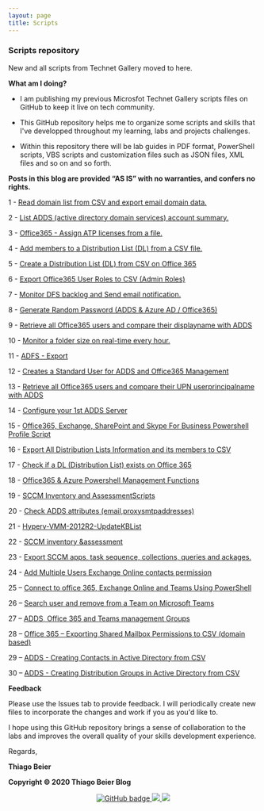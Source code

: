 ```yaml
---
layout: page
title: Scripts
---
```


### Scripts repository

New and all scripts from Technet Gallery moved to here.

**What am I doing?**

-   I am publishing my previous Microsfot Technet Gallery scripts files on
    GitHub to keep it live on tech community.

-   This GitHub repository helps me to organize some scripts and skills that
    I've developped throughout my learning, labs and projects challenges.

-   Within this repository there will be lab guides in PDF format, PowerShell
    scripts, VBS scripts and customization files such as JSON files, XML files
    and so on and so forth.

**Posts in this blog are provided “AS IS” with no warranties, and confers no
rights.**

1 - [Read domain list from CSV and export email domain data.](https://github.com/thiagobeier/scripts/tree/master/1)

2 - [List ADDS (active directory domain services) account summary.](https://github.com/thiagobeier/scripts/tree/master/2)

3 - [Office365 - Assign ATP licenses from a file.](https://github.com/thiagobeier/scripts/tree/master/3)

4 - [Add members to a Distribution List (DL) from a CSV file.](https://github.com/thiagobeier/scripts/tree/master/4)

5 - [Create a Distribution List (DL) from CSV on Office 365](https://github.com/thiagobeier/scripts/tree/master/5)

6 - [Export Office365 User Roles to CSV (Admin Roles)](https://github.com/thiagobeier/scripts/tree/master/6)

7 - [Monitor DFS backlog and Send email notification.](https://github.com/thiagobeier/scripts/tree/master/7)

8 - [Generate Random Password (ADDS & Azure AD / Office365)](https://github.com/thiagobeier/scripts/tree/master/8)

9 - [Retrieve all Office365 users and compare their displayname with ADDS](https://github.com/thiagobeier/scripts/tree/master/9)

10 - [Monitor a folder size on real-time every hour.](https://github.com/thiagobeier/scripts/tree/master/10)

11 - [ADFS - Export](https://github.com/thiagobeier/scripts/tree/master/11)

12 - [Creates a Standard User for ADDS and Office365 Management](https://github.com/thiagobeier/scripts/tree/master/12)

13 - [Retrieve all Office365 users and compare their UPN userprincipalname with ADDS](https://github.com/thiagobeier/scripts/tree/master/13)

14 - [Configure your 1st ADDS Server](https://github.com/thiagobeier/scripts/tree/master/14)

15 - [Office365, Exchange, SharePoint and Skype For Business Powershell Profile Script](https://github.com/thiagobeier/scripts/tree/master/15)

16 - [Export All Distribution Lists Information and its members to CSV](https://github.com/thiagobeier/scripts/tree/master/16)

17 - [Check if a DL (Distribution List) exists on Office 365](https://github.com/thiagobeier/scripts/tree/master/17)

18 - [Office365 & Azure Powershell Management Functions](https://github.com/thiagobeier/scripts/tree/master/18)

19 - [SCCM Inventory and AssessmentScripts](https://github.com/thiagobeier/scripts/tree/master/19)

20 - [Check ADDS attributes (email,proxysmtpaddresses)](https://github.com/thiagobeier/scripts/tree/master/20)

21 -
[Hyperv-VMM-2012R2-UpdateKBList](https://github.com/thiagobeier/scripts/tree/master/21)

22 - [SCCM inventory &assessment](https://github.com/thiagobeier/scripts/tree/master/22)

23 - [Export SCCM apps, task sequence, collections, queries and ackages.](https://github.com/thiagobeier/scripts/tree/master/23)

24 - [Add Multiple Users Exchange Online contacts permission](https://github.com/thiagobeier/scripts/tree/master/24)

25 – [Connect to office 365, Exchange Online and Teams Using PowerShell](https://github.com/thiagobeier/scripts/tree/master/25)

26 – [Search user and remove from a Team on Microsoft Teams](https://github.com/thiagobeier/scripts/tree/master/26)

27 – [ADDS, Office 365 and Teams management Groups](https://github.com/thiagobeier/scripts/tree/master/27)

28 – [Office 365 – Exporting Shared Mailbox Permissions to CSV (domain based)](https://github.com/thiagobeier/scripts/tree/master/28)

29 – [ADDS - Creating Contacts in Active Directory from CSV](https://github.com/thiagobeier/scripts/tree/master/29)

30 – [ADDS - Creating Distribution Groups in Active Directory from CSV](https://github.com/thiagobeier/scripts/tree/master/30)

**Feedback**

Please use the Issues tab to provide feedback. I will periodically create new
files to incorporate the changes and work if you as you'd like to.

I hope using this GitHub repository brings a sense of collaboration to the labs
and improves the overall quality of your skills development experience.

Regards,

**Thiago Beier** 

**Copyright © 2020 Thiago Beier Blog**

<p align="center">
  <a href="https://github.com/thiagobeier?tab=followers">
    <img src="https://img.shields.io/github/followers/thiagobeier?label=Followers&logo=GitHub&style=for-the-badge" alt="GitHub badge" />
  </a>
  <a href="http://twitter.com/thiagobeier">
    <img src="https://img.shields.io/twitter/follow/thiagobeier?label=Twitter&logo=twitter&style=for-the-badge" />
  </a>
  <a href="http://youtube.com/user/thiagobeier?sub_confirmation=1">
    <img src="https://img.shields.io/youtube/views/UCMkXCLRGuhNvSsngFdHh_VA?label=YouTube&logo=YouTube&style=for-the-badge" />
  </a>
</p>
